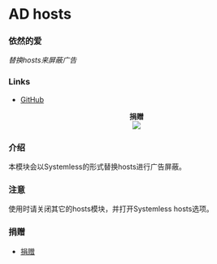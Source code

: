 # AD hosts
### 依然的爱
*替换hosts来屏蔽广告*

### Links
* [GitHub](https://github.com/E7KMbb/AD-hosts)

<p align="center">
<b> 捐赠 </b><br>
  <img src="https://github.com/E7KMbb/AD-hosts/common/Donation/IMG_20181116_081927.jpg">
</p>

### 介绍
本模块会以Systemless的形式替换hosts进行广告屏蔽。

### 注意
使用时请关闭其它的hosts模块，并打开Systemless hosts选项。

### 捐赠
* [捐赠](https://github.com/E7KMbb/AD-hosts/common/Donation/IMG_20181116_081927.jpg)